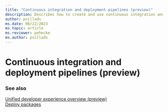 ```yaml
---
title: "Continuous integration and deployment pipelines (preview)"
description: Describes how to create and use continuous integration and deployment (CI/CD) pipelines for the Power Platform unified developer experience.
author: pvillads
ms.date: 08/22/2023
ms.topic: article
ms.reviewer: pehecke
ms.author: pvillads
---
```


# Continuous integration and deployment pipelines (preview)

<!--Content to be added -->

### See also

[Unified developer experience overview (preview)](overview.md)  
[Deploy packages](deploy-packages.md)